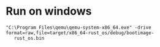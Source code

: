 
# Run on windows

```
"C:\Program Files\qemu\qemu-system-x86_64.exe" -drive format=raw,file=target/x86_64-rust_os/debug/bootimage-
   rust_os.bin
```